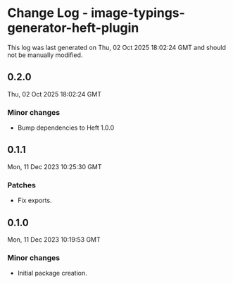 # Change Log - image-typings-generator-heft-plugin

This log was last generated on Thu, 02 Oct 2025 18:02:24 GMT and should not be manually modified.

## 0.2.0
Thu, 02 Oct 2025 18:02:24 GMT

### Minor changes

- Bump dependencies to Heft 1.0.0

## 0.1.1
Mon, 11 Dec 2023 10:25:30 GMT

### Patches

- Fix exports.

## 0.1.0
Mon, 11 Dec 2023 10:19:53 GMT

### Minor changes

- Initial package creation.

